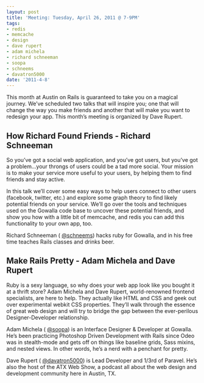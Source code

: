 ```yaml
---
layout: post
title: 'Meeting: Tuesday, April 26, 2011 @ 7-9PM'
tags:
- redis
- memcache
- design
- dave rupert
- adam michela
- richard schneeman
- soopa
- schneems
- davatron5000
date: '2011-4-8'
---
```

This month at Austin on Rails is guaranteed to take you on a magical journey. We’ve scheduled two talks that will inspire you; one that will change the way you make friends and another that will make you want to redesign your app. This month’s meeting is organized by Dave Rupert.

## How Richard Found Friends - Richard Schneeman

So you’ve got a social web application, and you’ve got users, but you’ve got a problem…your throngs of users could be a tad more social. Your mission is to make your service more useful to your users, by helping them to find friends and stay active.

In this talk we’ll cover some easy ways to help users connect to other users (facebook, twitter, etc.) and explore some graph theory to find likely potential friends on your service. We’ll go over the tools and techniques used on the Gowalla code base to uncover these potential friends, and show you how with a little bit of memcache, and redis you can add this functionality to your own app, too.

Richard Schneeman ( [@schneems](http://twitter.com/schneems)) hacks ruby for Gowalla, and in his free time teaches Rails classes and drinks beer.

## Make Rails Pretty - Adam Michela and Dave Rupert

Ruby is a sexy language, so why does your web app look like you bought it at a thrift store? Adam Michela and Dave Rupert, world-renowned frontend specialists, are here to help. They actually like HTML and CSS and geek out over experimental webkit CSS properties. They’ll walk through the essence of great web design and will try to bridge the gap between the ever-perilous Designer-Developer relationship.

Adam Michela ( [@soopa](http://twitter.com/soopa)) is an Interface Designer & Developer at Gowalla. He’s been practicing Photoshop Driven Development with Rails since Odeo was in stealth-mode and gets off on things like baseline grids, Sass mixins, and nested views. In other words, he’s a nerd with a penchant for pretty.

Dave Rupert ( [@davatron5000](http://twitter.com/davatron5000)) is Lead Developer and 1/3rd of Paravel. He’s also the host of the ATX Web Show, a podcast all about the web design and development community here in Austin, TX.

